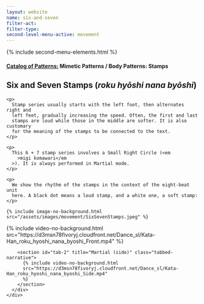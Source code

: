```yaml
---
layout: website
name: six-and-seven
filter-act:
filter-type:
second-level-menu-active: movement
---
```


{% include second-menu-elements.html %}

<main class="page-content">
  <div class="text-container">
    <h4>
      <a href="/movement/">Catalog of Patterns:</a> Mimetic Patterns / Body
      Patterns: Stamps
    </h4>
    <h2>Six and Seven Stamps (<em>roku hyōshi nana byōshi</em>)</h2>

    <p>
      Stamp series usually starts with the left foot, then alternates right and
      left feet, gradually increasing the speed. Often, the first and last
      stamps are loud while those in the middle are softer. It is also customary
      for the meaning of the stamps to be connected to the text.
    </p>

    <p>
      This 6 + 7 stamp series involves a Small Right Circle (<em
        >migi komawari</em
      >). It is always performed in Martial mode.
    </p>

    <p>
      We show the rhythm of the stamps in the context of the eight-beat unit
      here. A black dot means a loud stamp, and a white one, a soft stamp:
    </p>

    {% include image-no-background.html
    src="/assets/images/movement/SixSevenStamps.jpeg" %}
  </div>

  <div class="tabs-container">
    <div class="tabs-container__links">
      <div class="wrapper">
        <div id="tabs"></div>
      </div>
    </div>
    <div class="tabs-container__content">
      <div class="wrapper">
        <section id="tab-1" title="Martial (front)" class="tabbed-narrative">
          {% include video-no-background.html
          src="https://d3msn78fivoryj.cloudfront.net/Dance_sl/Kata-Han_roku_hyoshi_nana_byoshi_Front.mp4"
          %}
        </section>

        <section id="tab-2" title="Martial (side)" class="tabbed-narrative">
          {% include video-no-background.html
          src="https://d3msn78fivoryj.cloudfront.net/Dance_sl/Kata-Han_roku_hyoshi_nana_byoshi_Side.mp4"
          %}
        </section>
      </div>
    </div>
  </div>
</main>
